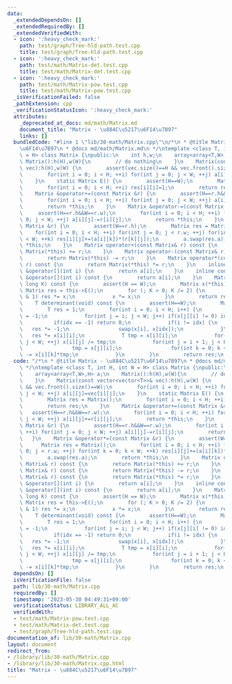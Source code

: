 ```yaml
---
data:
  _extendedDependsOn: []
  _extendedRequiredBy: []
  _extendedVerifiedWith:
  - icon: ':heavy_check_mark:'
    path: test/graph/Tree-hld-path.test.cpp
    title: test/graph/Tree-hld-path.test.cpp
  - icon: ':heavy_check_mark:'
    path: test/math/Matrix-det.test.cpp
    title: test/math/Matrix-det.test.cpp
  - icon: ':heavy_check_mark:'
    path: test/math/Matrix-pow.test.cpp
    title: test/math/Matrix-pow.test.cpp
  _isVerificationFailed: false
  _pathExtension: cpp
  _verificationStatusIcon: ':heavy_check_mark:'
  attributes:
    _deprecated_at_docs: md/math/Matrix.md
    document_title: "Matrix - \u884C\u5217\u6F14\u7B97"
    links: []
  bundledCode: "#line 1 \"lib/30-math/Matrix.cpp\"\n/*\n * @title Matrix - \u884C\u5217\
    \u6F14\u7B97\n * @docs md/math/Matrix.md\n */\ntemplate <class T, int H, int W\
    \ = H> class Matrix {\npublic:\n    int h,w;\n    array<array<T,W>,H> a;\n   \
    \ Matrix():h(H),w(W){\n        // do nothing\n    }\n    Matrix(const vector<vector<T>>&\
    \ vec):h(H),w(W) {\n        assert(vec.size()==H && vec.front().size()==W);\n\
    \        for(int i = 0; i < H; ++i) for(int j = 0; j < W; ++j) a[i][j]=vec[i][j];\n\
    \    }\n    static Matrix E() {\n        assert(H==W);\n        Matrix res = Matrix();\n\
    \        for(int i = 0; i < H; ++i) res[i][i]=1;\n        return res;\n    }\n\
    \    Matrix &operator+=(const Matrix &r) {\n        assert(H==r.h&&W==r.w);\n\
    \        for(int i = 0; i < H; ++i) for(int j = 0; j < W; ++j) a[i][j]+=r[i][j];\n\
    \        return *this;\n    }\n    Matrix &operator-=(const Matrix &r) {\n   \
    \     assert(H==r.h&&W==r.w);\n        for(int i = 0; i < H; ++i) for(int j =\
    \ 0; j < W; ++j) a[i][j]-=r[i][j];\n        return *this;\n    }\n    Matrix &operator*=(const\
    \ Matrix &r) {\n        assert(W==r.h);\n        Matrix res = Matrix();\n    \
    \    for(int i = 0; i < H; ++i) for(int j = 0; j < r.w; ++j) for(int k = 0; k\
    \ < W; ++k) res[i][j]+=(a[i][k])*(r[k][j]);\n        a.swap(res.a);\n        return\
    \ *this;\n    }\n    Matrix operator+(const Matrix& r) const {\n        return\
    \ Matrix(*this) += r;\n    }\n    Matrix operator-(const Matrix& r) const {\n\
    \        return Matrix(*this) -= r;\n    }\n    Matrix operator*(const Matrix&\
    \ r) const {\n        return Matrix(*this) *= r;\n    }\n    inline array<T,W>\
    \ &operator[](int i) {\n        return a[i];\n    }\n    inline const array<T,W>\
    \ &operator[](int i) const {\n        return a[i];\n    }\n    Matrix pow(long\
    \ long K) const {\n        assert(H == W);\n        Matrix x(*this);\n       \
    \ Matrix res = this->E();\n        for (; K > 0; K /= 2) {\n            if (K\
    \ & 1) res *= x;\n            x *= x;\n        }\n        return res;\n    }\n\
    \    T determinant(void) const {\n        assert(H==W);\n        Matrix x(*this);\n\
    \        T res = 1;\n        for(int i = 0; i < H; i++) {\n            int idx\
    \ = -1;\n            for(int j = i; j < W; j++) if(x[j][i] != 0) idx = j;\n  \
    \          if(idx == -1) return 0;\n            if(i != idx) {\n             \
    \   res *= -1;\n                swap(x[i], x[idx]);\n            }\n         \
    \   res *= x[i][i];\n            T tmp = x[i][i];\n            for(int j = 0;\
    \ j < W; ++j) x[i][j] /= tmp;\n            for(int j = i + 1; j < H; j++) {\n\
    \                tmp = x[j][i];\n                for(int k = 0; k < W; k++) x[j][k]\
    \ -= x[i][k]*tmp;\n            }\n        }\n        return res;\n    }\n};\n"
  code: "/*\n * @title Matrix - \u884C\u5217\u6F14\u7B97\n * @docs md/math/Matrix.md\n\
    \ */\ntemplate <class T, int H, int W = H> class Matrix {\npublic:\n    int h,w;\n\
    \    array<array<T,W>,H> a;\n    Matrix():h(H),w(W){\n        // do nothing\n\
    \    }\n    Matrix(const vector<vector<T>>& vec):h(H),w(W) {\n        assert(vec.size()==H\
    \ && vec.front().size()==W);\n        for(int i = 0; i < H; ++i) for(int j = 0;\
    \ j < W; ++j) a[i][j]=vec[i][j];\n    }\n    static Matrix E() {\n        assert(H==W);\n\
    \        Matrix res = Matrix();\n        for(int i = 0; i < H; ++i) res[i][i]=1;\n\
    \        return res;\n    }\n    Matrix &operator+=(const Matrix &r) {\n     \
    \   assert(H==r.h&&W==r.w);\n        for(int i = 0; i < H; ++i) for(int j = 0;\
    \ j < W; ++j) a[i][j]+=r[i][j];\n        return *this;\n    }\n    Matrix &operator-=(const\
    \ Matrix &r) {\n        assert(H==r.h&&W==r.w);\n        for(int i = 0; i < H;\
    \ ++i) for(int j = 0; j < W; ++j) a[i][j]-=r[i][j];\n        return *this;\n \
    \   }\n    Matrix &operator*=(const Matrix &r) {\n        assert(W==r.h);\n  \
    \      Matrix res = Matrix();\n        for(int i = 0; i < H; ++i) for(int j =\
    \ 0; j < r.w; ++j) for(int k = 0; k < W; ++k) res[i][j]+=(a[i][k])*(r[k][j]);\n\
    \        a.swap(res.a);\n        return *this;\n    }\n    Matrix operator+(const\
    \ Matrix& r) const {\n        return Matrix(*this) += r;\n    }\n    Matrix operator-(const\
    \ Matrix& r) const {\n        return Matrix(*this) -= r;\n    }\n    Matrix operator*(const\
    \ Matrix& r) const {\n        return Matrix(*this) *= r;\n    }\n    inline array<T,W>\
    \ &operator[](int i) {\n        return a[i];\n    }\n    inline const array<T,W>\
    \ &operator[](int i) const {\n        return a[i];\n    }\n    Matrix pow(long\
    \ long K) const {\n        assert(H == W);\n        Matrix x(*this);\n       \
    \ Matrix res = this->E();\n        for (; K > 0; K /= 2) {\n            if (K\
    \ & 1) res *= x;\n            x *= x;\n        }\n        return res;\n    }\n\
    \    T determinant(void) const {\n        assert(H==W);\n        Matrix x(*this);\n\
    \        T res = 1;\n        for(int i = 0; i < H; i++) {\n            int idx\
    \ = -1;\n            for(int j = i; j < W; j++) if(x[j][i] != 0) idx = j;\n  \
    \          if(idx == -1) return 0;\n            if(i != idx) {\n             \
    \   res *= -1;\n                swap(x[i], x[idx]);\n            }\n         \
    \   res *= x[i][i];\n            T tmp = x[i][i];\n            for(int j = 0;\
    \ j < W; ++j) x[i][j] /= tmp;\n            for(int j = i + 1; j < H; j++) {\n\
    \                tmp = x[j][i];\n                for(int k = 0; k < W; k++) x[j][k]\
    \ -= x[i][k]*tmp;\n            }\n        }\n        return res;\n    }\n};"
  dependsOn: []
  isVerificationFile: false
  path: lib/30-math/Matrix.cpp
  requiredBy: []
  timestamp: '2023-05-30 04:49:31+09:00'
  verificationStatus: LIBRARY_ALL_AC
  verifiedWith:
  - test/math/Matrix-pow.test.cpp
  - test/math/Matrix-det.test.cpp
  - test/graph/Tree-hld-path.test.cpp
documentation_of: lib/30-math/Matrix.cpp
layout: document
redirect_from:
- /library/lib/30-math/Matrix.cpp
- /library/lib/30-math/Matrix.cpp.html
title: "Matrix - \u884C\u5217\u6F14\u7B97"
---
```

